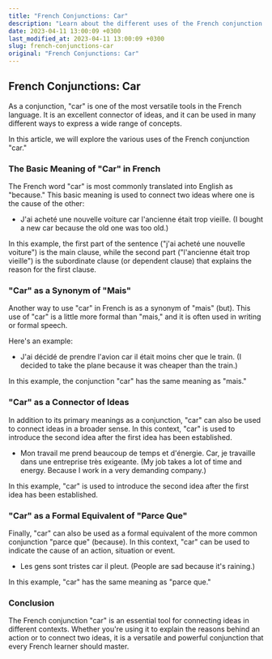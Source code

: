 ```yaml
---
title: "French Conjunctions: Car"
description: "Learn about the different uses of the French conjunction 'car' in this comprehensive article."
date: 2023-04-11 13:00:09 +0300
last_modified_at: 2023-04-11 13:00:09 +0300
slug: french-conjunctions-car
original: "French Conjunctions: Car"
---
```

## French Conjunctions: Car

As a conjunction, "car" is one of the most versatile tools in the French language. It is an excellent connector of ideas, and it can be used in many different ways to express a wide range of concepts.

In this article, we will explore the various uses of the French conjunction "car."

### The Basic Meaning of "Car" in French

The French word "car" is most commonly translated into English as "because." This basic meaning is used to connect two ideas where one is the cause of the other:

- J'ai acheté une nouvelle voiture car l'ancienne était trop vieille. (I bought a new car because the old one was too old.)

In this example, the first part of the sentence ("j'ai acheté une nouvelle voiture") is the main clause, while the second part ("l'ancienne était trop vieille") is the subordinate clause (or dependent clause) that explains the reason for the first clause.

### "Car" as a Synonym of "Mais"

Another way to use "car" in French is as a synonym of "mais" (but). This use of "car" is a little more formal than "mais," and it is often used in writing or formal speech. 

Here's an example: 

- J'ai décidé de prendre l'avion car il était moins cher que le train. (I decided to take the plane because it was cheaper than the train.)

In this example, the conjunction "car" has the same meaning as "mais."

### "Car" as a Connector of Ideas

In addition to its primary meanings as a conjunction, "car" can also be used to connect ideas in a broader sense. In this context, "car" is used to introduce the second idea after the first idea has been established.

- Mon travail me prend beaucoup de temps et d'énergie. Car, je travaille dans une entreprise très exigeante. (My job takes a lot of time and energy. Because I work in a very demanding company.)

In this example, "car" is used to introduce the second idea after the first idea has been established.

### "Car" as a Formal Equivalent of "Parce Que"

Finally, "car" can also be used as a formal equivalent of the more common conjunction "parce que" (because). In this context, "car" can be used to indicate the cause of an action, situation or event.

- Les gens sont tristes car il pleut. (People are sad because it's raining.)

In this example, "car" has the same meaning as "parce que."

### Conclusion

The French conjunction "car" is an essential tool for connecting ideas in different contexts. Whether you're using it to explain the reasons behind an action or to connect two ideas, it is a versatile and powerful conjunction that every French learner should master.